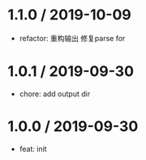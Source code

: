 
1.1.0 / 2019-10-09
==================

  * refactor: 重构输出 修复parse for

1.0.1 / 2019-09-30
==================

  * chore: add output dir

1.0.0 / 2019-09-30
==================

  * feat: init
